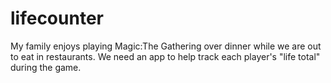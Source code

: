 # lifecounter
My family enjoys playing Magic:The Gathering over dinner while we are out to eat in restaurants. We need an app to help track each player's "life total" during the game.
